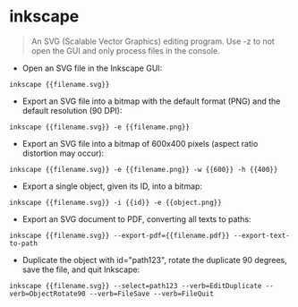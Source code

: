 
# inkscape

> An SVG (Scalable Vector Graphics) editing program.
> Use -z to not open the GUI and only process files in the console.

- Open an SVG file in the Inkscape GUI:

`inkscape {{filename.svg}}`

- Export an SVG file into a bitmap with the default format (PNG) and the default resolution (90 DPI):

`inkscape {{filename.svg}} -e {{filename.png}}`

- Export an SVG file into a bitmap of 600x400 pixels (aspect ratio distortion may occur):

`inkscape {{filename.svg}} -e {{filename.png}} -w {{600}} -h {{400}}`

- Export a single object, given its ID, into a bitmap:

`inkscape {{filename.svg}} -i {{id}} -e {{object.png}}`

- Export an SVG document to PDF, converting all texts to paths:

`inkscape {{filename.svg}} --export-pdf={{filename.pdf}} --export-text-to-path`

- Duplicate the object with id="path123", rotate the duplicate 90 degrees, save the file, and quit Inkscape:

`inkscape {{filename.svg}} --select=path123 --verb=EditDuplicate --verb=ObjectRotate90 --verb=FileSave --verb=FileQuit`
